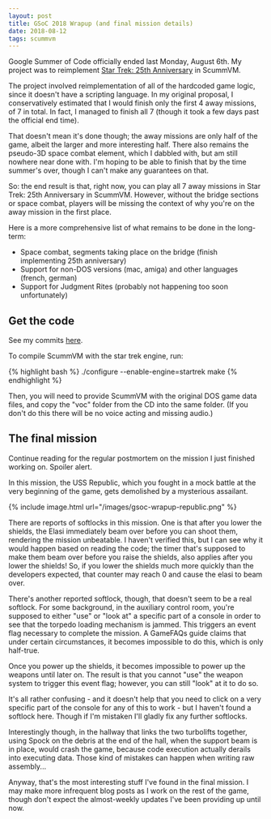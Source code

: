 ```yaml
---
layout: post
title: GSoC 2018 Wrapup (and final mission details)
date: 2018-08-12
tags: scummvm
---
```


Google Summer of Code officially ended last Monday, August 6th. My project was to
reimplement [Star Trek: 25th Anniversary](https://en.wikipedia.org/wiki/Star_Trek:_25th_Anniversary_%28computer_game%29) in ScummVM.

The project involved reimplementation of all of the hardcoded game logic, since it doesn't
have a scripting language. In my original proposal, I conservatively estimated that
I would finish only the first 4 away missions, of 7 in total. In fact, I managed to finish
all 7 (though it took a few days past the official end time).

That doesn't mean it's done though; the away missions are only half of the game, albeit
the larger and more interesting half. There also remains the pseudo-3D space combat
element, which I dabbled with, but am still nowhere near done with. I'm hoping to be able
to finish that by the time summer's over, though I can't make any guarantees on that.

So: the end result is that, right now, you can play all 7 away missions in Star Trek: 25th
Anniversary in ScummVM. However, without the bridge sections or space combat, players will
be missing the context of why you're on the away mission in the first place.

Here is a more comprehensive list of what remains to be done in the long-term:

* Space combat, segments taking place on the bridge (finish implementing 25th anniversary)
* Support for non-DOS versions (mac, amiga) and other languages (french, german)
* Support for Judgment Rites (probably not happening too soon unfortunately)

## Get the code

See my commits [here](https://github.com/scummvm/scummvm/commits?author=Stewmath).

To compile ScummVM with the star trek engine, run:

{% highlight bash %}
./configure --enable-engine=startrek
make
{% endhighlight %}

Then, you will need to provide ScummVM with the original DOS game data files, and copy the
"voc" folder from the CD into the same folder. (If you don't do this there will be no
voice acting and missing audio.)

## The final mission

Continue reading for the regular postmortem on the mission I just finished working on.
Spoiler alert.

In this mission, the USS Republic, which you fought in a mock battle at the very beginning
of the game, gets demolished by a mysterious assailant.

{% include image.html url="/images/gsoc-wrapup-republic.png" %}

There are reports of softlocks in this mission. One is that after you lower the shields,
the Elasi immediately beam over before you can shoot them, rendering the mission
unbeatable. I haven't verified this, but I can see why it would happen based on reading
the code; the timer that's supposed to make them beam over before you raise the shields,
also applies after you lower the shields! So, if you lower the shields much more quickly
than the developers expected, that counter may reach 0 and cause the elasi to beam over.

There's another reported softlock, though, that doesn't seem to be a real softlock. For
some background, in the auxiliary control room, you're supposed to either "use" or "look
at" a specific part of a console in order to see that the torpedo loading mechanism is
jammed.  This triggers an event flag necessary to complete the mission.  A GameFAQs guide
claims that under certain circumstances, it becomes impossible to do this, which is only
half-true.

Once you power up the shields, it becomes impossible to power up the weapons until later
on. The result is that you cannot "use" the weapon system to trigger this event flag;
however, you can still "look" at it to do so.

It's all rather confusing - and it doesn't help that you need to click on a very specific
part of the console for any of this to work - but I haven't found a softlock here. Though
if I'm mistaken I'll gladly fix any further softlocks.

Interestingly though, in the hallway that links the two turbolifts together, using Spock
on the debris at the end of the hall, when the support beam is in place, would crash the
game, because code execution actually derails into executing data. Those kind of mistakes
can happen when writing raw assembly...

Anyway, that's the most interesting stuff I've found in the final mission. I may make more
infrequent blog posts as I work on the rest of the game, though don't expect the
almost-weekly updates I've been providing up until now.
